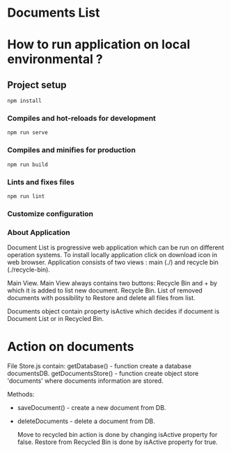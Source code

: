 # Documents List

# How to run application on local environmental ?

## Project setup

```
npm install
```

### Compiles and hot-reloads for development

```
npm run serve
```

### Compiles and minifies for production

```
npm run build
```

### Lints and fixes files

```
npm run lint
```

### Customize configuration

### About Application

Document List is progressive web application which can be run on different operation systems.
To install locally application click on download icon in web browser.
Application consists of two views : main (./) and recycle bin (./recycle-bin).

Main View.
Main View always contains two buttons: Recycle Bin and + by which it is added to list new document.
Recycle Bin.
List of removed documents with possibility to Restore and delete all files from list.

Documents object contain property isActive which decides if document is Document List or in Recycled Bin.

# Action on documents

File Store.js contain:
getDatabase() - function create a database documentsDB.
getDocumentsStore() - function create object store 'documents' where documents information are stored.

Methods:

- saveDocument() - create a new document from DB.
- deleteDocuments - delete a document from DB.

  Move to recycled bin action is done by changing isActive property for false.
  Restore from Recycled Bin is done by isActive property for true.
